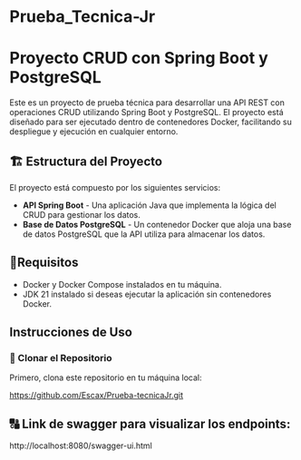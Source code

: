 # Prueba_Tecnica-Jr

# Proyecto CRUD con Spring Boot y PostgreSQL

Este es un proyecto de prueba técnica para desarrollar una API REST con operaciones CRUD utilizando Spring Boot y PostgreSQL. El proyecto está diseñado para ser ejecutado dentro de contenedores Docker, facilitando su despliegue y ejecución en cualquier entorno.

## 🏗️ Estructura del Proyecto

El proyecto está compuesto por los siguientes servicios:

- **API Spring Boot** - Una aplicación Java que implementa la lógica del CRUD para gestionar los datos.
- **Base de Datos PostgreSQL** - Un contenedor Docker que aloja una base de datos PostgreSQL que la API utiliza para almacenar los datos.

## 📄Requisitos

- Docker y Docker Compose instalados en tu máquina.
- JDK 21 instalado si deseas ejecutar la aplicación sin contenedores Docker.

## Instrucciones de Uso

### 🔽 Clonar el Repositorio

Primero, clona este repositorio en tu máquina local:

https://github.com/Escax/Prueba-tecnicaJr.git

## 🔠 Link de swagger para visualizar los endpoints:

http://localhost:8080/swagger-ui.html


